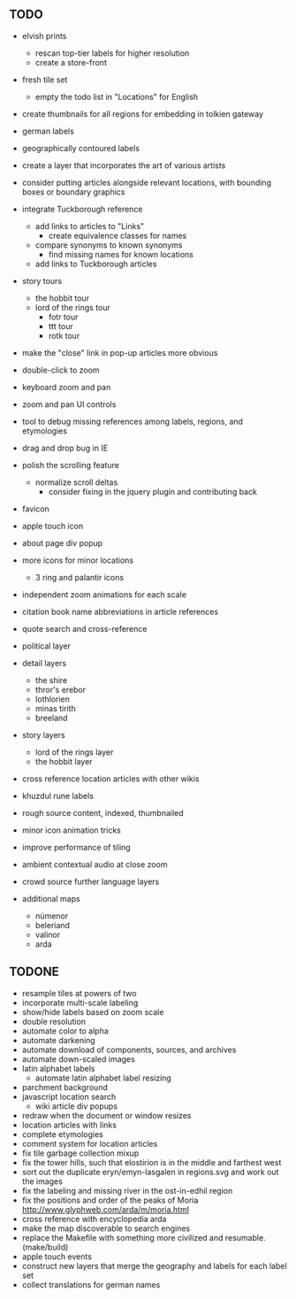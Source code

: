 
TODO
----

* elvish prints
  * rescan top-tier labels for higher resolution
  * create a store-front
* fresh tile set
  * empty the todo list in "Locations" for English

* create thumbnails for all regions for embedding in tolkien gateway
* german labels
* geographically contoured labels
* create a layer that incorporates the art of various artists
* consider putting articles alongside relevant locations, with bounding boxes
  or boundary graphics

* integrate Tuckborough reference
  * add links to articles to "Links"
    * create equivalence classes for names
  * compare synonyms to known synonyms
    * find missing names for known locations
  * add links to Tuckborough articles

* story tours
  * the hobbit tour
  * lord of the rings tour
    * fotr tour
    * ttt tour
    * rotk tour

* make the "close" link in pop-up articles more obvious
* double-click to zoom
* keyboard zoom and pan
* zoom and pan UI controls
* tool to debug missing references among labels, regions, and etymologies
* drag and drop bug in IE
* polish the scrolling feature
  * normalize scroll deltas
    * consider fixing in the jquery plugin and contributing back
* favicon
* apple touch icon
* about page div popup
* more icons for minor locations
  * 3 ring and palantir icons

* independent zoom animations for each scale

* citation book name abbreviations in article references
* quote search and cross-reference
* political layer
* detail layers
  * the shire
  * thror's erebor
  * lothlorien
  * minas tirith
  * breeland
* story layers
  * lord of the rings layer
  * the hobbit layer

* cross reference location articles with other wikis
* khuzdul rune labels
* rough source content, indexed, thumbnailed
* minor icon animation tricks
* improve performance of tiling
* ambient contextual audio at close zoom

* crowd source further language layers

* additional maps
  * númenor
  * beleriand
  * valinor
  * arda

TODONE
------

* resample tiles at powers of two
* incorporate multi-scale labeling
* show/hide labels based on zoom scale
* double resolution
* automate color to alpha
* automate darkening
* automate download of components, sources, and archives
* automate down-scaled images
* latin alphabet labels
  * automate latin alphabet label resizing
* parchment background
* javascript location search
  * wiki article div popups
* redraw when the document or window resizes
* location articles with links
* complete etymologies
* comment system for location articles
* fix tile garbage collection mixup
* fix the tower hills, such that elostirion is in the middle and farthest west
* sort out the duplicate eryn/emyn-lasgalen in regions.svg and work out the images
* fix the labeling and missing river in the ost-in-edhil region
* fix the positions and order of the peaks of Moria http://www.glyphweb.com/arda/m/moria.html
* cross reference with encyclopedia arda
* make the map discoverable to search engines
* replace the Makefile with something more civilized
  and resumable. (make/build)
* apple touch events
* construct new layers that merge the geography and labels for each label set
* collect translations for german names

